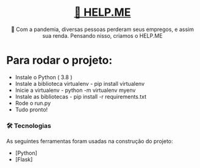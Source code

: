 <h1 align="center">
    <a href="">🔗 HELP.ME</a>
</h1>
<p align="center">🚀 Com a pandemia, diversas pessoas perderam seus empregos, e assim sua renda. Pensando nisso, criamos o HELP.ME </p>

Para rodar o projeto:
=================
<!--ts-->
   * Instale o Python ( 3.8 )
   * Instale a biblioteca virtualenv - pip install virtualenv
   * Inicie a virtualenv - python -m virtualenv myenv
   * Instale as bibliotecas - pip install -r requirements.txt
   * Rode o run.py
   * Tudo pronto!
<!--te-->

### 🛠 Tecnologias

As seguintes ferramentas foram usadas na construção do projeto:

- [Python]
- [Flask]
